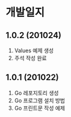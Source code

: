 # 개발일지

## 1.0.2 (201024)
1. Values 예제 생성
2. 주석 작성 완료

## 1.0.1 (201022)
1. Go 레포지토리 생성
2. Go 프로그램 설치 방법
3. Go 프린트문 작성 예제
